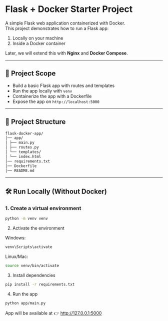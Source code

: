 # Flask + Docker Starter Project

A simple Flask web application containerized with Docker.  
This project demonstrates how to run a Flask app:
1. Locally on your machine
2. Inside a Docker container

Later, we will extend this with **Nginx** and **Docker Compose**.

---

## 🚀 Project Scope
- Build a basic Flask app with routes and templates
- Run the app locally with `venv`
- Containerize the app with a Dockerfile
- Expose the app on `http://localhost:5000`

---

## 📂 Project Structure
```bash
flask-docker-app/
│── app/
│ ├── main.py
│ ├── routes.py
│ └── templates/
│ └── index.html
│── requirements.txt
│── Dockerfile
│── README.md
```
---

## 🛠️ Run Locally (Without Docker)

### 1. Create a virtual environment
```bash
python -m venv venv
```
2. Activate the environment

Windows:
```bash
venv\Scripts\activate
```

Linux/Mac:
```bash
source venv/bin/activate
```
3. Install dependencies
```bash
pip install -r requirements.txt
```
4. Run the app
```bash
python app/main.py
```

App will be available at 👉 http://127.0.0.1:5000